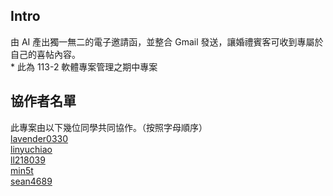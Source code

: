 ## Intro
由 AI 產出獨一無二的電子邀請函，並整合 Gmail 發送，讓婚禮賓客可收到專屬於自己的喜帖內容。<br>
\* 此為 113-2 軟體專案管理之期中專案<br>

## 協作者名單
此專案由以下幾位同學共同協作。（按照字母順序）<br>
[lavender0330](https://github.com/0330lavender12345)<br>
[linyuchiao](https://github.com/0330lavender12345)<br>
[ll218039](https://github.com/ll218039)<br>
[min5t](https://github.com/0330lavender12345)<br>
[sean4689](https://github.com/sean4689)
